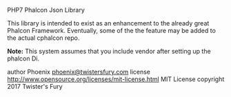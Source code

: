 PHP7 Phalcon Json Library

This library is intended to exist as an enhancement to the already great Phalcon Framework. Eventually, some of the the feature may be added to the actual cphalcon repo.
 
**Note:** This system assumes that you include vendor after setting up the phalcon Di.

author Phoenix <phoenix@twistersfury.com>
license http://www.opensource.org/licenses/mit-license.html MIT License
copyright 2017 Twister's Fury